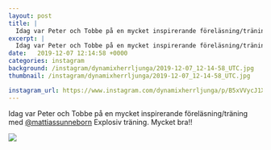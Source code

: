 ```yaml
---
layout: post
title: |
  Idag var Peter och Tobbe på en mycket inspirerande föreläsning/träning med @mattiassunneborn Explosiv träning
excerpt: |
  Idag var Peter och Tobbe på en mycket inspirerande föreläsning/träning med @mattiassunneborn Explosiv träning. Mycket bra!!
date:   2019-12-07 12:14:58 +0000
categories: instagram
background: /instagram/dynamixherrljunga/2019-12-07_12-14-58_UTC.jpg
thumbnail: /instagram/dynamixherrljunga/2019-12-07_12-14-58_UTC.jpg

instagram_url: https://www.instagram.com/dynamixherrljunga/p/B5xVVycJ1X0
---
```

Idag var Peter och Tobbe på en mycket inspirerande föreläsning/träning med [@mattiassunneborn](https://www.instagram.com/mattiassunneborn/) Explosiv träning. Mycket bra!!



<img src='/www-dynamix-herrljunga/instagram/dynamixherrljunga/2019-12-07_12-14-58_UTC.jpg' class='img-fluid' />
